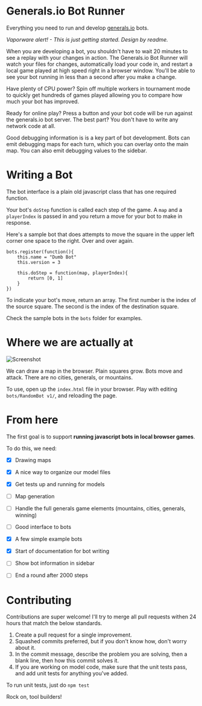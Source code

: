 # Generals.io Bot Runner

Everything you need to run and develop [generals.io](http://generals.io/) bots.

*Vaporware alert! - This is just getting started. Design by readme.*

When you are developing a bot, you shouldn't have to wait 20 minutes to see a replay with your changes in action. The Generals.io Bot Runner will watch your files for changes, automatically load your code in, and restart a local game played at high speed right in a browser window. You'll be able to see your bot running in less than a second after you make a change.

Have plenty of CPU power? Spin off multiple workers in tournament mode to quickly get hundreds of games played allowing you to compare how much your bot has improved.

Ready for online play? Press a button and your bot code will be run against the generals.io bot server. The best part? You don't have to write any network code at all.

Good debugging information is is a key part of bot development. Bots can emit debugging maps for each turn, which you can overlay onto the main map. You can also emit debugging values to the sidebar.

# Writing a Bot

The bot interface is a plain old javascript class that has one required function.

Your bot's `doStep` function is called each step of the game. A `map` and a `playerIndex` is passed in and you return a move for your bot to make in response.

Here's a sample bot that does attempts to move the square in the upper left corner one space to the right. Over and over again.

	bots.register(function(){
	    this.name = "Dumb Bot"
	    this.version = 3
    
	    this.doStep = function(map, playerIndex){
			return [0, 1]
		}
	})

To indicate your bot's move, return an array. The first number is the index of the source square. The second is the index of the destination square.

Check the sample bots in the `bots` folder for examples.

# Where we are actually at

![Screenshot](http://leancoder-share.s3.amazonaws.com/paste/ohngeixi.png)

We can draw a map in the browser. Plain squares grow. Bots move and attack. There are no cities, generals, or mountains.

To use, open up the `index.html` file in your browser. Play with editing `bots/RandomBot v1/`, and reloading the page.

# From here

The first goal is to support **running javascript bots in local browser games**. 

To do this, we need:

- [x] Drawing maps
- [x] A nice way to organize our model files
- [x] Get tests up and running for models
- [ ] Map generation
- [ ] Handle the full generals game elements (mountains, cities, generals, winning)
- [ ] Good interface to bots
- [x] A few simple example bots
- [x] Start of documentation for bot writing
- [ ] Show bot information in sidebar
- [ ] End a round after 2000 steps


# Contributing

Contributions are super welcome! I'll try to merge all pull requests withen 24 hours that match the below standards.

1. Create a pull request for a single improvement.
2. Squashed commits preferred, but if you don't know how, don't worry about it.
3. In the commit message, describe the problem you are solving, then a blank line, then how this commit solves it.
4. If you are working on model code, make sure that the unit tests pass, and add unit tests for anything you've added.

To run unit tests, just do `npm test`

Rock on, tool builders!
